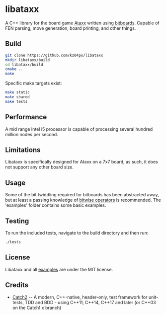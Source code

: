 # libataxx
A C++ library for the board game [Ataxx](https://en.wikipedia.org/wiki/Ataxx) written using [bitboards](https://en.wikipedia.org/wiki/Bitboard). Capable of FEN parsing, move generation, board printing, and other things.

## Build
```bash
git clone https://github.com/kz04px/libataxx
mkdir libataxx/build
cd libataxx/build
cmake ..
make
```
Specific make targets exist:
```bash
make static
make shared
make tests
```

## Performance
A mid range Intel i5 processor is capable of processing several hundred million nodes per second.

## Limitations
Libataxx is specifically designed for Ataxx on a 7x7 board, as such, it does not support any other board size.

## Usage
Some of the bit twiddling required for bitboards has been abstracted away, but at least a passing knowledge of [bitwise operators](https://en.wikipedia.org/wiki/Bitwise_operation) is recommended. The 'examples' folder contains some basic examples.

## Testing
To run the included tests, navigate to the build directory and then run:
```bash
./tests
```

## License
Libataxx and all [examples](examples) are under the MIT license.

## Credits
- [Catch2](https://github.com/catchorg/Catch2) -- A modern, C++-native, header-only, test framework for unit-tests, TDD and BDD - using C++11, C++14, C++17 and later (or C++03 on the Catch1.x branch)
